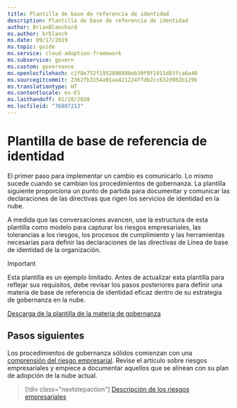 ```yaml
---
title: Plantilla de base de referencia de identidad
description: Plantilla de base de referencia de identidad
author: BrianBlanchard
ms.author: brblanch
ms.date: 09/17/2019
ms.topic: guide
ms.service: cloud-adoption-framework
ms.subservice: govern
ms.custom: governance
ms.openlocfilehash: c1f8e752f1952890880eb30f9f1911d83fca6a40
ms.sourcegitcommit: 2362fb3154a91aa421224ffdb2cc632d982b129b
ms.translationtype: HT
ms.contentlocale: es-ES
ms.lasthandoff: 01/28/2020
ms.locfileid: "76807213"
---
```

# <a name="identity-baseline-template"></a>Plantilla de base de referencia de identidad

El primer paso para implementar un cambio es comunicarlo. Lo mismo sucede cuando se cambian los procedimientos de gobernanza. La plantilla siguiente proporciona un punto de partida para documentar y comunicar las declaraciones de las directivas que rigen los servicios de identidad en la nube.

A medida que las conversaciones avancen, use la estructura de esta plantilla como modelo para capturar los riesgos empresariales, las tolerancias a los riesgos, los procesos de cumplimiento y las herramientas necesarias para definir las declaraciones de las directivas de Línea de base de identidad de la organización.

> [!IMPORTANT]
> Esta plantilla es un ejemplo limitado. Antes de actualizar esta plantilla para reflejar sus requisitos, debe revisar los pasos posteriores para definir una materia de base de referencia de identidad eficaz dentro de su estrategia de gobernanza en la nube.

<!-- markdownlint-disable MD033 -->

 <a href="https://archcenter.blob.core.windows.net/cdn/fusion/governance/Identity%20Baseline%20Discipline%20Template.docx">Descarga de la plantilla de la materia de gobernanza</a>

<!-- markdownlint-enable MD033 -->

## <a name="next-steps"></a>Pasos siguientes

Los procedimientos de gobernanza sólidos comienzan con una [comprensión del riesgo empresarial](./business-risks.md). Revise el artículo sobre riesgos empresariales y empiece a documentar aquellos que se alinean con su plan de adopción de la nube actual.

> [!div class="nextstepaction"]
> [Descripción de los riesgos empresariales](./business-risks.md)
